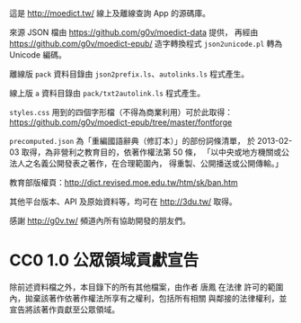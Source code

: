 這是 http://moedict.tw/ 線上及離線查詢 App 的源碼庫。

來源 JSON 檔由 https://github.com/g0v/moedict-data 提供，
再經由 https://github.com/g0v/moedict-epub/ 造字轉換程式
`json2unicode.pl` 轉為 Unicode 編碼。

離線版 `pack` 資料目錄由 `json2prefix.ls`、`autolinks.ls`
程式產生。

線上版 `a` 資料目錄由 `pack/txt2autolink.ls` 程式產生。

`styles.css` 用到的四個字形檔（不得為商業利用）可於此取得：
https://github.com/g0v/moedict-epub/tree/master/fontforge

`precomputed.json` 為「重編國語辭典（修訂本）」的部份詞條清單，
於 2013-02-03 取得，為非營利之教育目的，依著作權法第 50 條，
「以中央或地方機關或公法人之名義公開發表之著作，在合理範圍內，
得重製、公開播送或公開傳輸。」

教育部版權頁：http://dict.revised.moe.edu.tw/htm/sk/ban.htm

其他平台版本、API 及原始資料等，均可在 http://3du.tw/ 取得。

感謝 http://g0v.tw/ 頻道內所有協助開發的朋友們。

# CC0 1.0 公眾領域貢獻宣告

除前述資料檔之外，本目錄下的所有其他檔案，由作者 唐鳳 在法律
許可的範圍內，拋棄該著作依著作權法所享有之權利，包括所有相關
與鄰接的法律權利，並宣告將該著作貢獻至公眾領域。
